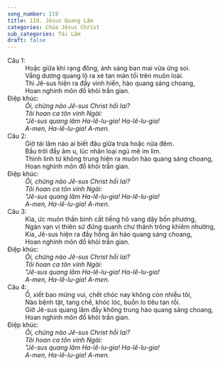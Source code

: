 ```yaml
---
song_number: 119
title: 119. Jêsus Quang Lâm
categories: Chúa Jêsus Christ
sub_categories: Tái Lâm
draft: false
---
```

<dl><dt>Câu 1:</dt><dd data-verse="1">Hoặc giữa khi rạng đông, ánh sáng ban mai vừa ửng soi. <br/>Vầng dương quang lộ ra xé tan màn tối trên muôn loài. <br/>Thì Jê-sus hiện ra đầy vinh hiển, hào quang sáng choang, <br/>Hoan nghinh môn đồ khỏi trần gian. </dd><dt>Điệp khúc:</dt><dd data-chorus="1"><em>Ôi, chừng nào Jê-sus Christ hồi lai? <br/>Tôi hoan ca tôn vinh Ngài: <br/>"Jê-sus quang lâm Ha-lê-lu-gia! Ha-lê-lu-gia! <br/>A-men, Ha-lê-lu-gia! A-men. <br/></em></dd><dt>Câu 2:</dt><dd data-verse="2">Giờ tái lâm nào ai biết đâu giữa trưa hoặc nửa đêm. <br/>Bầu trời đầy âm u, lúc nhân loại ngủ mê im lìm. <br/>Thình lình từ không trung hiện ra muôn hào quang sáng choang, <br/>Hoan nghinh môn đồ khỏi trần gian. </dd><dt>Điệp khúc:</dt><dd data-chorus="1"><em>Ôi, chừng nào Jê-sus Christ hồi lai? <br/>Tôi hoan ca tôn vinh Ngài: <br/>"Jê-sus quang lâm Ha-lê-lu-gia! Ha-lê-lu-gia! <br/>A-men, Ha-lê-lu-gia! A-men. <br/></em></dd><dt>Câu 3:</dt><dd data-verse="3">Kìa, ức muôn thần binh cất tiếng hô vang dậy bốn phương, <br/>Ngàn vạn vị thiên sứ đứng quanh chư thánh trông khiêm nhường, <br/>Kìa, Jê-sus hiện ra đầy hồng ân hào quang sáng choang, <br/>Hoan nghinh môn đồ khỏi trần gian. </dd><dt>Điệp khúc:</dt><dd data-chorus="1"><em>Ôi, chừng nào Jê-sus Christ hồi lai? <br/>Tôi hoan ca tôn vinh Ngài: <br/>"Jê-sus quang lâm Ha-lê-lu-gia! Ha-lê-lu-gia! <br/>A-men, Ha-lê-lu-gia! A-men. <br/></em></dd><dt>Câu 4:</dt><dd data-verse="4">Ồ, xiết bao mừng vui, chết chóc nay không còn nhiễu tôi, <br/>Nào bệnh tật, tang chế, khóc lóc, buồn lo tiêu tan rồi. <br/>Giờ Jê-sus quang lâm đầy không trung hào quang sáng choang, <br/>Hoan nghinh môn đồ khỏi trần gian. </dd><dt>Điệp khúc:</dt><dd data-chorus="1"><em>Ôi, chừng nào Jê-sus Christ hồi lai? <br/>Tôi hoan ca tôn vinh Ngài: <br/>"Jê-sus quang lâm Ha-lê-lu-gia! Ha-lê-lu-gia! <br/>A-men, Ha-lê-lu-gia! A-men. <br/></em></dd></dl>